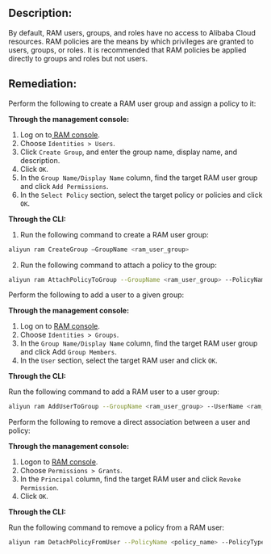 ## Description:

By default, RAM users, groups, and roles have no access to Alibaba Cloud resources. RAM policies are the means by which privileges are granted to users, groups, or roles. It is recommended that RAM policies be applied directly to groups and roles but not users.

## Remediation:

Perform the following to create a RAM user group and assign a policy to it:

**Through the management console:**

1. Log on to[ RAM console](https://ram.console.aliyun.com/overview).
2. Choose `Identities > Users`.
3. Click `Create Group`, and enter the group name, display name, and description.
4. Click `OK`.
5. In the `Group Name/Display Name` column, find the target RAM user group and click `Add Permissions`.
6. In the `Select Policy` section, select the target policy or policies and click `OK`.

**Through the CLI:**

1. Run the following command to create a RAM user group:

```bash
aliyun ram CreateGroup –GroupName <ram_user_group>
```

2. Run the following command to attach a policy to the group:

```bash
aliyun ram AttachPolicyToGroup --GroupName <ram_user_group> --PolicyName <policy_name> --PolicyType <System|Custom>
```

Perform the following to add a user to a given group:

**Through the management console:**

1. Log on to [RAM console](https://ram.console.aliyun.com/overview).
2. Choose `Identities > Groups`.
3. In the `Group Name/Display Name` column, find the target RAM user group and
click Add `Group Members`.
4. In the `User` section, select the target RAM user and click `OK`.


**Through the CLI:**

Run the following command to add a RAM user to a user group:

```bash
aliyun ram AddUserToGroup --GroupName <ram_user_group> --UserName <ram_user>
```

Perform the following to remove a direct association between a user and policy:

**Through the management console:**

1. Logon to [RAM console](https://ram.console.aliyun.com/overview).
2. Choose `Permissions > Grants`.
3. In the `Principal` column, find the target RAM user and click `Revoke Permission`.
4. Click `OK`.

**Through the CLI:**

Run the following command to remove a policy from a RAM user:

```bash
aliyun ram DetachPolicyFromUser --PolicyName <policy_name> --PolicyType <System|Custom> --UserName <ram_user>
```